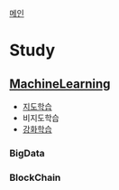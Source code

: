 [메인](/README.md)
# Study

## [MachineLearning](MachineLearning/README.md)  
- [지도학습](#)
- 비지도학습
- [강화학습](MachineLearning/ReinforcementLearning.md)
### BigData  
### BlockChain
